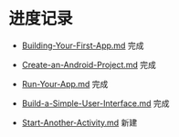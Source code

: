 



# 进度记录
- [Building-Your-First-App.md](Building-Your-First-App.md) 完成

- [Create-an-Android-Project.md](Create-an-Android-Project.md) 完成

- [Run-Your-App.md](Run-Your-App.md) 完成

- [Build-a-Simple-User-Interface.md](Build-a-Simple-User-Interface.md) 完成

- [Start-Another-Activity.md](Start-Another-Activity.md) 新建

